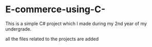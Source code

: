 # E-commerce-using-C-
This is a simple C# project which I made during my 2nd year of my undergrade. 

all the files related to the projects are added
